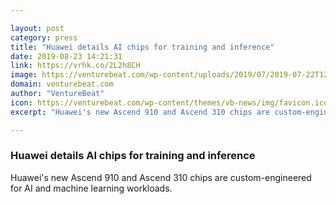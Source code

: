 ```yaml
---

layout: post
category: press
title: "Huawei details AI chips for training and inference"
date: 2019-08-23 14:21:31
link: https://vrhk.co/2L2h8CH
image: https://venturebeat.com/wp-content/uploads/2019/07/2019-07-22T125740Z_1_LYNXNPEF6L11T_RTROPTP_4_HUAWEI-TECH-CHILE-e1563810248455.jpg?w=1200&strip=all
domain: venturebeat.com
author: "VentureBeat"
icon: https://venturebeat.com/wp-content/themes/vb-news/img/favicon.ico
excerpt: "Huawei's new Ascend 910 and Ascend 310 chips are custom-engineered for AI and machine learning workloads."

---
```


### Huawei details AI chips for training and inference

Huawei's new Ascend 910 and Ascend 310 chips are custom-engineered for AI and machine learning workloads.